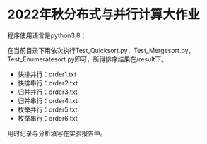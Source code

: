 # 2022年秋分布式与并行计算大作业
程序使用语言是python3.8；

在当前目录下用依次执行Test_Quicksort.py，Test_Mergesort.py，Test_Enumeratesort.py即可，所得排序结果在/result下。

- 快排并行：order1.txt
- 快排串行：order2.txt
- 归并并行：order3.txt
- 归并串行：order4.txt
- 枚举并行：order5.txt
- 枚举串行：order6.txt

用时记录与分析填写在实验报告中。
